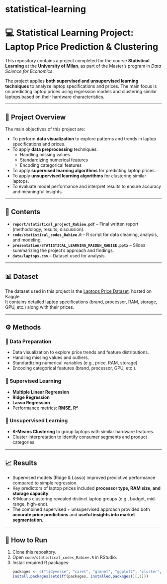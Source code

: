 # statistical-learning
# 💻 Statistical Learning Project: Laptop Price Prediction & Clustering

This repository contains a project completed for the course **Statistical Learning** at the **University of Milan**, as part of the Master’s program in *Data Science for Economics*.  

The project applies **both supervised and unsupervised learning techniques** to analyze laptop specifications and prices. The main focus is on predicting laptop prices using regression models and clustering similar laptops based on their hardware characteristics.  

---

## 🎯 Project Overview

The main objectives of this project are:
- To perform **data visualization** to explore patterns and trends in laptop specifications and prices.  
- To apply **data preprocessing** techniques:
  - Handling missing values  
  - Standardizing numerical features  
  - Encoding categorical features  
- To apply **supervised learning algorithms** for predicting laptop prices.  
- To apply **unsupervised learning algorithms** for clustering similar laptops.  
- To evaluate model performance and interpret results to ensure accuracy and meaningful insights.  

---

## 📂 Contents

- **`report/statistical_project_Rabiee.pdf`** – Final written report (methodology, results, discussion).  
- **`code/statistical_codes_Rabiee.R`** – R script for data cleaning, analysis, and modeling.  
- **`presentation/STATISTICAL_LEARNING_MAEDEH_RABIEE.pptx`** – Slides summarizing the project’s approach and findings.  
- **`data/laptops.csv`** – Dataset used for analysis.  

---

## 📊 Dataset

The dataset used in this project is the [Laptops Price Dataset](https://www.kaggle.com/datasets/juanmerinobermejo/laptops-price-dataset), hosted on Kaggle.  
It contains detailed laptop specifications (brand, processor, RAM, storage, GPU, etc.) along with their prices.  

---

## ⚙️ Methods

### 🔹 Data Preparation
- Data visualization to explore price trends and feature distributions.  
- Handling missing values and outliers.  
- Standardizing numerical variables (e.g., price, RAM, storage).  
- Encoding categorical features (brand, processor, GPU, etc.).  

### 🔹 Supervised Learning
- **Multiple Linear Regression**  
- **Ridge Regression**  
- **Lasso Regression**  
- Performance metrics: **RMSE**, **R²**  

### 🔹 Unsupervised Learning
- **K-Means Clustering** to group laptops with similar hardware features.  
- Cluster interpretation to identify consumer segments and product categories.  

---

## 📈 Results

- Supervised models (Ridge & Lasso) improved predictive performance compared to simple regression.  
- Key predictors of laptop prices included **processor type, RAM size, and storage capacity**.  
- K-Means clustering revealed distinct laptop groups (e.g., budget, mid-range, high-end).  
- The combined supervised + unsupervised approach provided both **accurate price predictions** and **useful insights into market segmentation**.  

---

## 🚀 How to Run

1. Clone this repository.  
2. Open `code/statistical_codes_Rabiee.R` in RStudio.  
3. Install required R packages:  
   ```r
   packages <- c("tidyverse", "caret", "glmnet", "ggplot2", "cluster", "factoextra")
   install.packages(setdiff(packages, installed.packages()[,1]))

